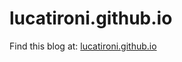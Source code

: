 lucatironi.github.io
============================

Find this blog at: [lucatironi.github.io](http://lucatironi.github.io)